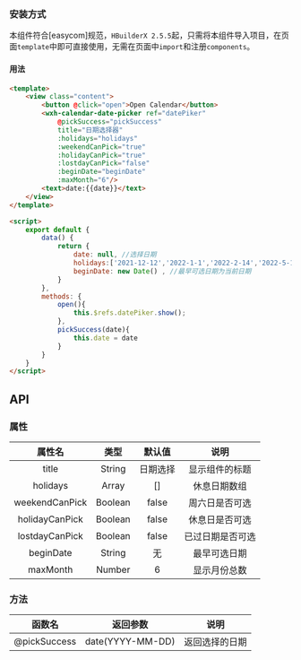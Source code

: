 ### 安装方式
本组件符合[easycom]规范，`HBuilderX 2.5.5`起，只需将本组件导入项目，在页面`template`中即可直接使用，无需在页面中`import`和注册`components`。

#### 用法 
```html
<template>
	<view class="content">
		<button @click="open">Open Calendar</button>
		<wxh-calendar-date-picker ref="datePiker" 
			@pickSuccess="pickSuccess"   
			title="日期选择器" 
			:holidays="holidays" 
			:weekendCanPick="true" 
			:holidayCanPick="true" 
			:lostdayCanPick="false"
			:beginDate="beginDate"
			:maxMonth="6"/>
		<text>date:{{date}}</text>
	</view>
</template>

<script>
	export default {
		data() {
			return {
				date: null, //选择日期
				holidays:['2021-12-12','2022-1-1','2022-2-14','2022-5-1','2022-9-10','2022-10-1'], //休息日数组
				beginDate: new Date() , //最早可选日期为当前日期
			}
		},
		methods: {
			open(){
				this.$refs.datePiker.show();
			},
			pickSuccess(date){
				this.date = date
			}
		}
	}
</script>
```

## API

### 属性

|属性名					|类型		|默认值		|说明																																														|
|:-:					|:-:		|:-:		|:-:																																														|
|title					|String		|日期选择			|显示组件的标题|																																												|
|holidays			|Array		|[]		|休息日期数组|
|weekendCanPick					|Boolean		|false			|周六日是否可选|
|holidayCanPick					|Boolean		|false			|休息日是否可选|
|lostdayCanPick					|Boolean		|false			|已过日期是否可选|
|beginDate					|String		|无			|最早可选日期|
|maxMonth					|Number		|6			|显示月份总数|

### 方法
|函数名					|返回参数				|说明																																														|
|:-:					|:-:				|:-:																																														|
|@pickSuccess					|date(YYYY-MM-DD)			|返回选择的日期|


